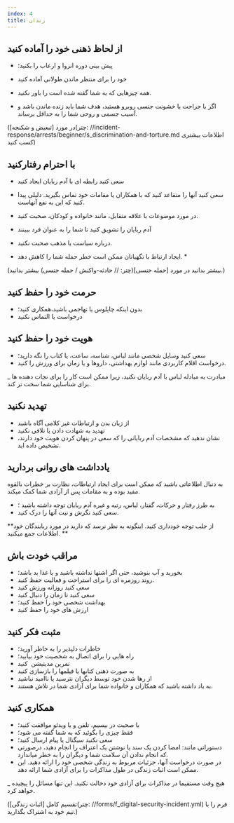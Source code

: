 ```yaml
---
index: 4
title: زندان
---
```

## از لحاظ ذهنی خود را  آماده کنید

* پیش بینی دوره انزوا و ارعاب را بکنید؛
*   خود را برای منتظر ماندن طولانی آماده کنید
*    همه چیزهایی که به شما گفته شده است را باور نکنید.

* اگر با جراحت یا خشونت جنسی روبرو هستید، هدف شما باید زنده ماندن باشد و آسیب جسمی و روحی شما را به حداقل برساند.

(در مورد [تبعیض و شکنجه](چتر: //incident-response/arrests/beginner/s_discrimination-and-torture.md اطلاعات بیشتری کسب کنید)

## با احترام رفتارکنید

*   سعی کنید رابطه ای با آدم ربایان ایجاد کنید
*   سعی کنید آنها را متقاعد کنید که با همکاران یا مقامات خود تماس بگیرید. دلیلی پیدا کنید که این به نفع آنهاست.
*   در مورد موضوعات با علاقه متقابل، مانند خانواده و کودکان، صحبت کنید.
*   آدم ربایان را تشویق کنید تا شما را به عنوان فرد ببینند
*   درباره سیاست یا مذهب صحبت نکنید.

* ایجاد ارتباط با نگهبانان ممکن است خطر حمله شما را کاهش دهد. *

(بیشتر بدانید در مورد [حمله جنسی](چتر: // حادثه-واکنش / حمله جنسی) بیشتر بدانید.)

## حرمت خود را حفظ کنید

*   بدون اینکه چاپلوس یا تهاجمی باشید،همکاری کنید؛
*   درخواست یا التماس نکنید

## هویت خود را حفظ کنید

*   سعی کنید وسایل شخصی مانند لباس، شناسه، ساعت، یا کتاب را نگه دارید؛
*   درخواست اقلام کاربردی مانند لوازم بهداشتی، داروها و یا زمان برای ورزش را کنید.

_ مبادرت به مبادله لباس با آدم ربایان نکنید، زیرا ممکن است کار را برای نجات دهنده ها برای شناسایی شما سخت تر کند.

## تهدید نکنید

*   از زبان بدن و ارتباطات غیر کلامی آگاه باشید
*   تهدید به شهادت دادن یا تلافی نکنید
*   نشان ندهید که مشخصات آدم ربایانی را که سعی در پنهان کردن هویت خود دارند، تشخیص داده اید.

## یادداشت های روانی بردارید

به دنبال اطلاعاتی باشید که ممکن است برای ایجاد ارتباطات، نظارت بر خطرات بالقوه مفید بوده و به مقامات پس از آزادی شما کمک میکند.

*   به طرز رفتار و حرکات، گفتار، لباس، رتبه و غیره آدم ربایان توجه داشته باشید ؛
*   سعی کنید نگرش و نیت آنها را درک کنید.

**از جلب توجه خودداری کنید. اینگونه به نظر نرسد که دارید در مورد ربایندگان خود اطلاعات جمع میکنید. **

## مراقب خودت باش

*   بخورید و آب بنوشید، حتی اگر اشتها نداشته باشید و یا غذا بد باشد؛
*   روند روزمره ای را برای استراحت و فعالیت حفظ کنید.
*   سعی کنید روزانه ورزش کنید
*   سعی کنید تا زمان را دنبال کنید
*   بهداشت شخصی خود را حفظ کنید؛
*   ارزش های خود را حفظ کنید

## مثبت فکر کنید

*   خاطرات دلپذیر را به خاطر آورید؛
*   راه هایی را برای اتصال به شخصیت خود بیابید؛
*   تمرین مدیتیشن  کنید
*   به صورت ذهنی کتابها یا فیلمها را بازسازی کنید
*   از رها شدن خود توسط دیگران نترسید یا ناامید نباشید
*   به یاد داشته باشید که همکاران و خانواده شما برای آزادی شما در تلاش هستند.

## همکاری کنید

*   با صحبت در بیسیم، تلفن و یا ویدئو موافقت کنید؛
*   فقط چیزی را بگوئید که به شما گفته می شود؛
*   سعی نکنید سیگنال یا پیام ارسال کنید؛
*   دستوراتی مانند: امضا کردن یک سند یا نوشتن یک اعتراف را انجام دهید، درصورتی که انجام ندادن آن سلامت شما و دیگران را به خطر میاندازد.
*   در صورت درخواست آنها، جزئیات مربوط به زندگی شخصی خود را ارائه دهید. این ممکن است اثبات زندگی در طول مذاکرات را برای آزادی شما ارائه دهد.

_ هیچ وقت مستقیما در مذاکرات برای آزادی خود دخالت نکنید. این تنها مسائل را پیچیده خواهد کرد.

(تقسیم کامل [اثبات زندگی](چتر: //forms/f_digital-security-incident.yml) فرم را با تیم خود به اشتراک بگذارید.)